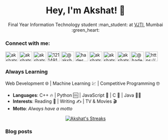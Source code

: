 <h1 align="center">Hey, I'm Akshat! 👋</h1>
<p align="center">Final Year Information Technology student :man_student: at <a href="https://vjtimumbai.in/">VJTI</a>, Mumbai :green_heart:</p>

<h3 align="left">Connect with me:</h3>
<p align="left">
<a href="https://dev.to/akshatshah21" target="blank"><img align="center" src="https://raw.githubusercontent.com/rahuldkjain/github-profile-readme-generator/master/src/images/icons/Social/devto.svg" alt="akshatshah21" height="30" width="40" /></a>
<a href="https://twitter.com/akshatshah21" target="blank"><img align="center" src="https://raw.githubusercontent.com/rahuldkjain/github-profile-readme-generator/master/src/images/icons/Social/twitter.svg" alt="akshatshah21" height="30" width="40" /></a>
<a href="https://linkedin.com/in/akshatshah21" target="blank"><img align="center" src="https://raw.githubusercontent.com/rahuldkjain/github-profile-readme-generator/master/src/images/icons/Social/linked-in-alt.svg" alt="akshatshah21" height="30" width="40" /></a>
<a href="https://stackoverflow.com/users/12114918" target="blank"><img align="center" src="https://raw.githubusercontent.com/rahuldkjain/github-profile-readme-generator/master/src/images/icons/Social/stack-overflow.svg" alt="12114918" height="30" width="40" /></a>
<a href="https://medium.com/@akshatshah21" target="blank"><img align="center" src="https://raw.githubusercontent.com/rahuldkjain/github-profile-readme-generator/master/src/images/icons/Social/medium.svg" alt="@akshatshah21" height="30" width="40" /></a>
<a href="https://www.codechef.com/users/hades_21" target="blank"><img align="center" src="https://cdn.jsdelivr.net/npm/simple-icons@3.1.0/icons/codechef.svg" alt="hades_21" height="30" width="40" /></a>
<a href="https://www.hackerrank.com/akshatshah21" target="blank"><img align="center" src="https://raw.githubusercontent.com/rahuldkjain/github-profile-readme-generator/master/src/images/icons/Social/hackerrank.svg" alt="akshatshah21" height="30" width="40" /></a>
<a href="https://codeforces.com/profile/akshatshah21" target="blank"><img align="center" src="https://raw.githubusercontent.com/rahuldkjain/github-profile-readme-generator/master/src/images/icons/Social/codeforces.svg" alt="akshatshah21" height="30" width="40" /></a>
<a href="https://www.leetcode.com/akshatshah21" target="blank"><img align="center" src="https://raw.githubusercontent.com/rahuldkjain/github-profile-readme-generator/master/src/images/icons/Social/leet-code.svg" alt="akshatshah21" height="30" width="40" /></a>
<a href="https://www.hackerearth.com/@hades_21" target="blank"><img align="center" src="https://raw.githubusercontent.com/rahuldkjain/github-profile-readme-generator/master/src/images/icons/Social/hackerearth.svg" alt="@hades_21" height="30" width="40" /></a>
<a href="/https://akshatshah21.github.io/index.xml" target="blank"><img align="center" src="https://raw.githubusercontent.com/rahuldkjain/github-profile-readme-generator/master/src/images/icons/Social/rss.svg" alt="https://akshatshah21.github.io/index.xml" height="30" width="40" /></a>
</p>

### Always Learning
Web Development  :globe_with_meridians:  |  Machine Learning  :chart:  |  Competitive Programming  :nerd_face: 


- **Languages**: C++  :fire:  |  Python  :cool:  |  JavaScript  :yellow_heart:  |  C  :monocle_face:  |  Java  :man_shrugging:
- **Interests**: Reading  :green_book:  |  Writing  :writing_hand:  |  TV & Movies  :clapper: 
- **Motto**: _Always have a motto_


<!-- <p align="center">
  <a align="left" href="https://github.com/anuraghazra/github-readme-stats" title="github-readme-stats">
    <img src="https://github-readme-stats.vercel.app/api?username=akshatshah21&show_icons=true" alt="Akshat's Github Stats">
  </a>
</p>
<p align="center">                                                                                                                  
  <a align="right" href="https://github.com/anuraghazra/github-readme-stats" title="github-readme-stats">
    <img src="https://github-readme-stats.vercel.app/api/top-langs/?username=akshatshah21&layout=compac&show_icons=true" alt="Akshat's Top Languages">
  </a>
</p> -->
<p align="center">                                                                                                                  
  <a align="right" href="https://github.com/DenverCoder1/github-readme-streak-stats" title="github-readme-streak-stats">
    <img src="https://github-readme-streak-stats.herokuapp.com/?user=akshatshah21" alt="Akshat's Streaks">
  </a>
</p>

### Blog posts

<!-- BLOG-POST-LIST:START -->
<!-- BLOG-POST-LIST:END -->

<!--
**akshatshah21/akshatshah21** is a ✨ _special_ ✨ repository because its `README.md` (this file) appears on your GitHub profile.

Here are some ideas to get you started:

- 🔭 I’m currently working on ...
- 🌱 I’m currently learning ...
- 👯 I’m looking to collaborate on ...
- 🤔 I’m looking for help with ...
- 💬 Ask me about ...
- 📫 How to reach me: ...
- 😄 Pronouns: ...
- ⚡ Fun fact: ...
-->
